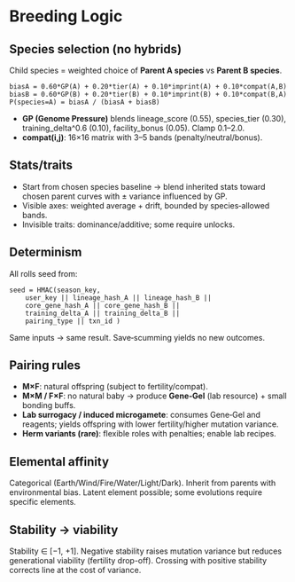 # Breeding Logic

## Species selection (no hybrids)
Child species = weighted choice of **Parent A species** vs **Parent B species**.

```
biasA = 0.60*GP(A) + 0.20*tier(A) + 0.10*imprint(A) + 0.10*compat(A,B)
biasB = 0.60*GP(B) + 0.20*tier(B) + 0.10*imprint(B) + 0.10*compat(B,A)
P(species=A) = biasA / (biasA + biasB)
```
- **GP (Genome Pressure)** blends lineage_score (0.55), species_tier (0.30), training_delta^0.6 (0.10), facility_bonus (0.05). Clamp 0.1–2.0.
- **compat(i,j)**: 16×16 matrix with 3–5 bands (penalty/neutral/bonus).

## Stats/traits
- Start from chosen species baseline → blend inherited stats toward chosen parent curves with ± variance influenced by GP.
- Visible axes: weighted average + drift, bounded by species‑allowed bands.
- Invisible traits: dominance/additive; some require unlocks.

## Determinism
All rolls seed from:
```
seed = HMAC(season_key,
    user_key || lineage_hash_A || lineage_hash_B ||
    core_gene_hash_A || core_gene_hash_B ||
    training_delta_A || training_delta_B ||
    pairing_type || txn_id )
```
Same inputs → same result. Save‑scumming yields no new outcomes.

## Pairing rules
- **M×F**: natural offspring (subject to fertility/compat).
- **M×M / F×F**: no natural baby → produce **Gene‑Gel** (lab resource) + small bonding buffs.
- **Lab surrogacy / induced microgamete**: consumes Gene‑Gel and reagents; yields offspring with lower fertility/higher mutation variance.
- **Herm variants (rare)**: flexible roles with penalties; enable lab recipes.

## Elemental affinity
Categorical (Earth/Wind/Fire/Water/Light/Dark). Inherit from parents with environmental bias. Latent element possible; some evolutions require specific elements.

## Stability → viability
Stability ∈ [−1, +1]. Negative stability raises mutation variance but reduces generational viability (fertility drop-off). Crossing with positive stability corrects line at the cost of variance.
